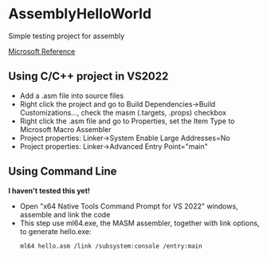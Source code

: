 # AssemblyHelloWorld
Simple testing project for assembly


[Microsoft Reference](https://learn.microsoft.com/en-us/cpp/assembler/masm/microsoft-macro-assembler-reference?view=msvc-170)


## Using C/C++ project in VS2022

 - Add a .asm file into source files
 - Right click the project and go to Build Dependencies->Build Customizations..., check the masm (.targets, .props) checkbox
 - Right click the .asm file and go to Properties, set the Item Type to Microsoft Macro Assembler
 - Project properties: Linker->System Enable Large Addresses=No
 - Project properties: Linker->Advanced Entry Point="main"

## Using Command Line

**I haven't tested this yet!**

 - Open "x64 Native Tools Command Prompt for VS 2022" windows, assemble and link the code
 - This step use ml64.exe, the MASM assembler, together with link options, to generate hello.exe:
	```
	ml64 hello.asm /link /subsystem:console /entry:main
	```
